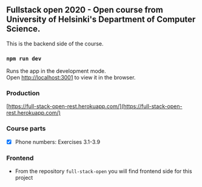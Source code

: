 ## Fullstack open 2020 - Open course from University of Helsinki's Department of Computer Science.

This is the backend side of the course.

### `npm run dev`

Runs the app in the development mode.<br />
Open [http://localhost:3001](http://localhost:3001) to view it in the browser.

### Production

[https://full-stack-open-rest.herokuapp.com/](https://full-stack-open-rest.herokuapp.com/)

### Course parts

- [x] Phone numbers: Exercises 3.1-3.9

### Frontend

- From the repository `full-stack-open` you will find frontend side for this project
